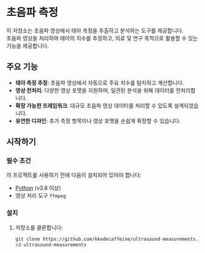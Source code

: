 # 초음파 측정

이 저장소는 초음파 영상에서 태아 측정을 추출하고 분석하는 도구를 제공합니다.  
초음파 영상을 처리하여 태아의 치수를 추정하고, 의료 및 연구 목적으로 활용할 수 있는 기능을 제공합니다.

## 주요 기능

- **태아 측정 추정**: 초음파 영상에서 자동으로 주요 치수를 탐지하고 계산합니다.
- **영상 전처리**: 다양한 영상 포맷을 지원하며, 일관된 분석을 위해 데이터를 전처리합니다.
- **확장 가능한 프레임워크**: 대규모 초음파 영상 데이터를 처리할 수 있도록 설계되었습니다.
- **유연한 디자인**: 추가 측정 항목이나 영상 포맷을 손쉽게 확장할 수 있습니다.

## 시작하기

### 필수 조건

이 프로젝트를 사용하기 전에 다음이 설치되어 있어야 합니다:

- [Python](https://www.python.org/) (v3.8 이상)
- 영상 처리 도구 `ffmpeg`

### 설치

1. 저장소를 클론합니다:
   ```bash
   git clone https://github.com/kkodecaffeine/ultrasound-measurements.git
   cd ultrasound-measurements
